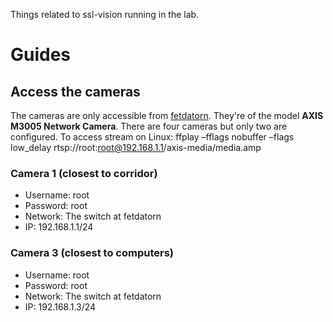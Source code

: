 Things related to ssl-vision running in the lab.

# Guides

## Access the cameras
The cameras are only accessible from [fetdatorn](fetdatorn). They're of the model **AXIS M3005 Network Camera**. There are four cameras but only two are configured. To access stream on Linux: ffplay –fflags nobuffer –flags low_delay rtsp://root:root@192.168.1.1/axis-media/media.amp 

### Camera 1 (closest to corridor)
- Username: root
- Password: root
- Network: The switch at fetdatorn
- IP: 192.168.1.1/24

### Camera 3 (closest to computers)
- Username: root
- Password: root
- Network: The switch at fetdatorn
- IP: 192.168.1.3/24